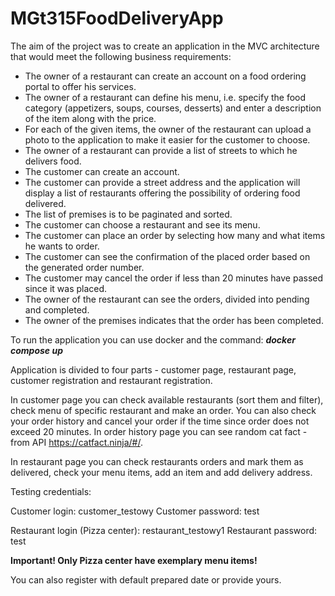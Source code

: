 # MGt315FoodDeliveryApp


The aim of the project was to create an application in the MVC architecture that would meet the following business requirements:

- The owner of a restaurant can create an account on a food ordering portal to offer his services.
- The owner of a restaurant can define his menu, i.e. specify the food category (appetizers, soups, courses, desserts) and enter a description of the item along with the price.
- For each of the given items, the owner of the restaurant can upload a photo to the application to make it easier for the customer to choose.
- The owner of a restaurant can provide a list of streets to which he delivers food.
- The customer can create an account.
- The customer can provide a street address and the application will display a list of restaurants offering the possibility of ordering food delivered.
- The list of premises is to be paginated and sorted.
- The customer can choose a restaurant and see its menu.
- The customer can place an order by selecting how many and what items he wants to order.
- The customer can see the confirmation of the placed order based on the generated order number.
- The customer may cancel the order if less than 20 minutes have passed since it was placed.
- The owner of the restaurant can see the orders, divided into pending and completed.
- The owner of the premises indicates that the order has been completed. 

To run the application you can use docker and the command: _**docker compose up**_

Application is divided to four parts - customer page, restaurant page, customer registration and restaurant registration.

In customer page you can check available restaurants (sort them and filter), check menu of specific restaurant and make an order. You can also
check your order history and cancel your order if the time since order does not exceed 20 minutes.
In order history page you can see random cat fact - from API https://catfact.ninja/#/.

In restaurant page you can check restaurants orders and mark them as delivered, check your menu items, add an item and add delivery address.

Testing credentials: 

Customer login: customer_testowy
Customer password: test

Restaurant login (Pizza center): restaurant_testowy1
Restaurant password: test

**Important! Only Pizza center have exemplary menu items!**

You can also register with default prepared date or provide yours.